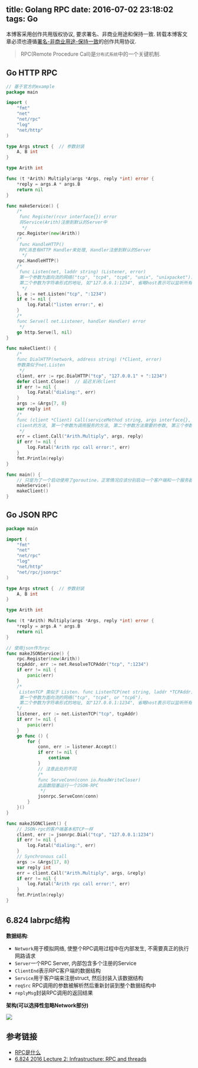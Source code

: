 title: Golang RPC
date: 2016-07-02 23:18:02
tags: Go
---


本博客采用创作共用版权协议, 要求署名、非商业用途和保持一致. 转载本博客文章必须也遵循[署名-非商业用途-保持一致](http://creativecommons.org/licenses/by-nc-sa/3.0/deed.zh)的创作共用协议.


> RPC(Remote Procedure Call)是`分布式系统`中的一个关键机制.


## Go HTTP RPC

<!--more-->

```go
// 基于官方的example
package main

import (
    "fmt"
    "net"
    "net/rpc"
    "log"
    "net/http"
)

type Args struct {  // 参数封装
    A, B int
}

type Arith int

func (t *Arith) Multiply(args *Args, reply *int) error {
    *reply = args.A * args.B
    return nil
}

func makeService() {
    /*
     func Register(rcvr interface{}) error
     将Service(Arith)注册到默认的Server中
      */
    rpc.Register(new(Arith))
    /*
     func HandleHTTP()
     RPC消息有HTTP Handler来处理, Handler注册到默认的Server
      */
    rpc.HandleHTTP()
    /*
     func Listen(net, laddr string) (Listener, error)
     第一个参数为面向流的网络("tcp", "tcp4", "tcp6", "unix", "unixpacket").
     第二个参数为字符串形式的地址, 如"127.0.0.1:1234", 省略host表示可以监听所有host
      */
    l, e := net.Listen("tcp", ":1234")
    if e != nil {
        log.Fatal("listen error:", e)
    }
    /*
    func Serve(l net.Listener, handler Handler) error
     */
    go http.Serve(l, nil)
}

func makeClient() {
    /*
    func DialHTTP(network, address string) (*Client, error)
    参数类似于net.Listen
     */
    client, err := rpc.DialHTTP("tcp", "127.0.0.1" + ":1234")
    defer client.Close()  // 延迟关闭client
    if err != nil {
        log.Fatal("dialing:", err)
    }
    args := &Args{7, 8}
    var reply int
    /*
    func (client *Client) Call(serviceMethod string, args interface{}, reply interface{}) error
    client的方法, 第一个参数为调用服务的方法, 第二个参数方法需要的参数, 第三个参数为执行结果
     */
    err = client.Call("Arith.Multiply", args, reply)
    if err != nil {
        log.Fatal("Arith rpc call error:", err)
    }
    fmt.Println(reply)
}

func main() {
    // 只是为了一个启动使用了goroutine，正常情况应该分别启动一个客户端和一个服务器
    makeService()
    makeClient()
}
```


## Go JSON RPC

```go
package main

import (
    "fmt"
    "net"
    "net/rpc"
    "log"
    "net/http"
    "net/rpc/jsonrpc"
)

type Args struct {  // 参数封装
    A, B int
}

type Arith int

func (t *Arith) Multiply(args *Args, reply *int) error {
    *reply = args.A * args.B
    return nil
}

// 使用json作为rpc
func makeJSONService() {
    rpc.Register(new(Arith))
    tcpAddr, err := net.ResolveTCPAddr("tcp", ":1234")
    if err != nil {
        panic(err)
    }
    /*
     ListenTCP 类似于 Listen. func ListenTCP(net string, laddr *TCPAddr) (*TCPListener, error)
     第一个参数为面向流的网络("tcp", "tcp4", or "tcp6").
     第二个参数为字符串形式的地址, 如"127.0.0.1:1234", 省略host表示可以监听所有host
    */
    listener, err := net.ListenTCP("tcp", tcpAddr)
    if err != nil {
        panic(err)
    }
    go func () {
        for {
            conn, err := listener.Accept()
            if err != nil {
                continue
            }
            // 注意此处的不同
            /*
            func ServeConn(conn io.ReadWriteCloser)
            此函数阻塞运行一个JSON-RPC
             */
            jsonrpc.ServeConn(conn)
        }
    }()
}

func makeJSONClient() {
    // JSON-rpc的客户端基本和TCP一样
    client, err := jsonrpc.Dial("tcp", "127.0.0.1:1234")
    if err != nil {
        log.Fatal("dialing:", err)
    }
    // Synchronous call
    args := &Args{17, 8}
    var reply int
    err = client.Call("Arith.Multiply", args, &reply)
    if err != nil {
        log.Fatal("Arith rpc call error:", err)
    }
    fmt.Println(reply)
}
```

## 6.824 labrpc结构

**数据结构**:

- `Network`用于模拟网络, 使整个RPC调用过程中在内部发生, 不需要真正的执行网路请求
- `Server`一个RPC Server, 内部包含多个注册的Service
- `ClientEnd`表示RPC客户端的数据结构
- `Service`用于客户端来注册struct, 然后封装入该数据结构
- `reqSrc` RPC调用的参数被解析然后重新封装到整个数据结构中
- `replyMsg`封装RPC调用的返回结果

**架构(可以选择性忽略Network部分)**


![](http://ww4.sinaimg.cn/large/ab508d3djw1f2rxpft969j20i30c176z.jpg)




## 参考链接

- [RPC是什么](http://blog.brucefeng.info/post/what-is-rpc)
- [6.824 2016 Lecture 2: Infrastructure: RPC and threads](https://pdos.csail.mit.edu/6.824/notes/l-rpc.txt)
